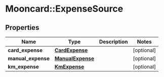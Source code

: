 # Mooncard::ExpenseSource

## Properties
Name | Type | Description | Notes
------------ | ------------- | ------------- | -------------
**card_expense** | [**CardExpense**](CardExpense.md) |  | [optional] 
**manual_expense** | [**ManualExpense**](ManualExpense.md) |  | [optional] 
**km_expense** | [**KmExpense**](KmExpense.md) |  | [optional] 


